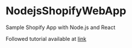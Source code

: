 # NodejsShopifyWebApp

Sample Shopify App with Node.js and React

Followed tutorial available at [link]( https://developers.shopify.com/tutorials/build-a-shopify-app-with-node-and-react)
